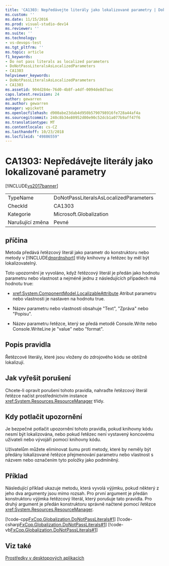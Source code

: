 ```yaml
---
title: 'CA1303: Nepředávejte literály jako lokalizované parametry | Dokumentace Microsoftu'
ms.custom: ''
ms.date: 11/15/2016
ms.prod: visual-studio-dev14
ms.reviewer: ''
ms.suite: ''
ms.technology:
- vs-devops-test
ms.tgt_pltfrm: ''
ms.topic: article
f1_keywords:
- Do not pass literals as localized parameters
- DoNotPassLiteralsAsLocalizedParameters
- CA1303
helpviewer_keywords:
- DoNotPassLiteralsAsLocalizedParameters
- CA1303
ms.assetid: 904d284e-76d0-4b8f-a4df-0094de8d7aac
caps.latest.revision: 24
author: gewarren
ms.author: gewarren
manager: wpickett
ms.openlocfilehash: d900abe23dab4d950b5790798916fe728a44af4a
ms.sourcegitcommit: 240c8b34e80952d00e90c52dcb1a077b9aff47f6
ms.translationtype: MT
ms.contentlocale: cs-CZ
ms.lasthandoff: 10/23/2018
ms.locfileid: "49886559"
---
```

# <a name="ca1303-do-not-pass-literals-as-localized-parameters"></a>CA1303: Nepředávejte literály jako lokalizované parametry
[!INCLUDE[vs2017banner](../includes/vs2017banner.md)]

|||
|-|-|
|TypeName|DoNotPassLiteralsAsLocalizedParameters|
|CheckId|CA1303|
|Kategorie|Microsoft.Globalization|
|Narušující změna|Pevné|

## <a name="cause"></a>příčina
 Metoda předává řetězcový literál jako parametr do konstruktoru nebo metody v [!INCLUDE[dnprdnshort](../includes/dnprdnshort-md.md)] třídy knihovny a řetězec by měl být lokalizovatelný.

 Toto upozornění je vyvoláno, když řetězcový literál je předán jako hodnotu parametru nebo vlastnost a nejméně jednu z následujících případech má hodnotu true:

-   <xref:System.ComponentModel.LocalizableAttribute> Atribut parametru nebo vlastnosti je nastaven na hodnotu true.

-   Název parametru nebo vlastnosti obsahuje "Text", "Zpráva" nebo "Popisu".

-   Název parametru řetězce, který se předá metodě Console.Write nebo Console.WriteLine je "value" nebo "format".

## <a name="rule-description"></a>Popis pravidla
 Řetězcové literály, které jsou vloženy do zdrojového kódu se obtížně lokalizují.

## <a name="how-to-fix-violations"></a>Jak vyřešit porušení
 Chcete-li opravit porušení tohoto pravidla, nahraďte řetězcový literál řetězce načíst prostřednictvím instance <xref:System.Resources.ResourceManager> třídy.

## <a name="when-to-suppress-warnings"></a>Kdy potlačit upozornění
 Je bezpečné potlačit upozornění tohoto pravidla, pokud knihovny kódu nesmí být lokalizována, nebo pokud řetězec není vystavený koncovému uživateli nebo vývojáři pomocí knihovny kódu.

 Uživatelům můžete eliminovat šumu proti metody, které by neměly být předány lokalizované řetězce přejmenování parametru nebo vlastnost s názvem nebo označením tyto položky jako podmíněný.

## <a name="example"></a>Příklad
 Následující příklad ukazuje metodu, která vyvolá výjimku, pokud některý z jeho dva argumenty jsou mimo rozsah. Pro první argument je předán konstruktoru výjimka řetězcový literál, který porušuje tato pravidla. Pro druhý argument je předán konstruktoru správně načtené pomocí řetězce <xref:System.Resources.ResourceManager>.

 [!code-cpp[FxCop.Globalization.DoNotPassLiterals#1](../snippets/cpp/VS_Snippets_CodeAnalysis/FxCop.Globalization.DoNotPassLiterals/cpp/FxCop.Globalization.DoNotPassLiterals.cpp#1)]
 [!code-csharp[FxCop.Globalization.DoNotPassLiterals#1](../snippets/csharp/VS_Snippets_CodeAnalysis/FxCop.Globalization.DoNotPassLiterals/cs/FxCop.Globalization.DoNotPassLiterals.cs#1)]
 [!code-vb[FxCop.Globalization.DoNotPassLiterals#1](../snippets/visualbasic/VS_Snippets_CodeAnalysis/FxCop.Globalization.DoNotPassLiterals/vb/FxCop.Globalization.DoNotPassLiterals.vb#1)]

## <a name="see-also"></a>Viz také
 [Prostředky v desktopových aplikacích](http://msdn.microsoft.com/library/8ad495d4-2941-40cf-bf64-e82e85825890)



